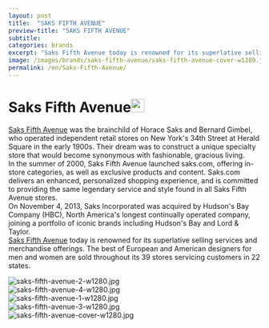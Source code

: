 ```yaml
---
layout: post
title:  "SAKS FIFTH AVENUE"
preview-title: "SAKS FIFTH AVENUE"
subtitle:
categories: brands
excerpt: "Saks Fifth Avenue today is renowned for its superlative selling services and merchandise offerings. The best of European and American designers for men and women" 
image: /images/brands/saks-fifth-avenue/saks-fifth-avenue-cover-w1280.jpg
permalink: /en/Saks-Fifth-Avenue/
---
```


<div class="dark-grey-bg">
    <div class="container">
        <div class="row">
            <div class="col section ft-white ft-300">
                <h1 class="white-color">Saks Fifth Avenue<img class="space" src="{{ '/assets/images/aquarius.png' | prepend: SourceUrl }}" width="27"></h1>
                <p><a class="red ft-400" href="https://instagram.com/saks?utm_source=ig_profile_share&igshid=1o53x157r6lo6/" target="_blank">Saks Fifth Avenue</a> was the brainchild of Horace Saks and Bernard Gimbel, who operated independent retail stores on New York's 34th Street at Herald Square in the early 1900s. Their dream was to construct a unique specialty store that would become synonymous with fashionable, gracious living.<br>
                In the summer of 2000, Saks Fifth Avenue launched saks.com, offering in-store categories, as well as exclusive products and content. Saks.com delivers an enhanced, personalized shopping experience, and is committed to providing the same legendary service and style found in all Saks Fifth Avenue stores.<br>
                On November 4, 2013, Saks Incorporated was acquired by Hudson's Bay Company (HBC), North America's longest continually operated company, joining a portfolio of iconic brands including Hudson's Bay and Lord & Taylor.<br>
                <a class="red ft-400" href="https://instagram.com/saks?utm_source=ig_profile_share&igshid=1o53x157r6lo6/" target="_blank">Saks Fifth Avenue</a> today is renowned for its superlative selling services and merchandise offerings. The best of European and American designers for men and women are sold throughout its 39 stores servicing customers in 22 states.</p>  
            </div>
        </div>
    </div>
    <div class="post-gallery">
        <div class="container">
            <div class="row">
                <div class="col-md-6">
                    <img src="{{ '/images/brands/saks-fifth-avenue/saks-fifth-avenue-2-w1280.jpg' | prepend: SourceUrl }}" alt="saks-fifth-avenue-2-w1280.jpg">
                </div>
                <div class="col-md-6">
                    <img src="{{ '/images/brands/saks-fifth-avenue/saks-fifth-avenue-4-w1280.jpg' | prepend: SourceUrl }}" alt="saks-fifth-avenue-4-w1280.jpg">
                </div>
            </div>
            <div class="row">
                <div class="col">
                    <img src="{{ '/images/brands/saks-fifth-avenue/saks-fifth-avenue-1-w1280.jpg' | prepend: SourceUrl }}" alt="saks-fifth-avenue-1-w1280.jpg">
                </div>
            </div>
            <div class="row">
                <div class="col-md-6">
                    <img src="{{ '/images/brands/saks-fifth-avenue/saks-fifth-avenue-3-w1280.jpg' | prepend: SourceUrl }}" alt="saks-fifth-avenue-3-w1280.jpg">
                </div>
                <div class="col-md-6">
                    <img src="{{ '/images/brands/saks-fifth-avenue/saks-fifth-avenue-cover-w1280.jpg' | prepend: SourceUrl }}" alt="saks-fifth-avenue-cover-w1280.jpg">
                </div>
            </div>
        </div>
    </div>
</div>